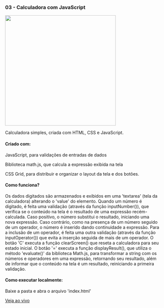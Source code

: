 <h3 align="left">03 - Calculadora com JavaScript</h3>
<img src="https://drive.google.com/uc?export=view&id=1M_fSb7j7H8Q6lPYBYzGzBISRobNcekjQ" width="360" />
<p align="left">Calculadora simples, criada com HTML, CSS e JavaScript.
</p>

<h4 align="left">Criado com:</h4>
<p align="left">JavaScript, para validações de entradas de dados</p>
<p align="left">Biblioteca math.js, que calcula a expressão exibida na tela</p>
<p align="left">CSS Grid, para distribuir e organizar o layout da tela e dos botões.</p>

<h4 align="left">Como funciona?</h4>
<p align="left">Os dados digitados são armazenados e exibidos em uma 'textarea' (tela da calculadora) alterando o 'value' do elemento. Quando um número é digitado, é feita uma validação (através da função inputNumber()), que verifica se o conteúdo na tela é o resultado de uma expressão recém-calculada. Caso positivo, o número substitui o resultado, iniciando uma nova expressão. Caso contrário, como na presença de um número seguido de um operador, o número é inserido dando continuidade a expressão. Para a inclusão de um operador, é feita uma outra validação (através da função inputOperator()) que evita a inserção seguida de mais de um operador. O botão 'C' executa a função clearScreen() que reseta a calculadora para seu estado inicial. O botão '=' executa a função displayResult(), que utiliza o método 'evaluate()' da biblioteca Math.js, para transformar a string com os números e operadores em uma expressão, retornando seu resultado, além de informar que o conteúdo na tela é um resultado, reiniciando a primeira validação.</p>

<h4 align="left">Como executar localmente:</h4>
<p align="left">Baixe a pasta e abra o arquivo 'index.html'</p>

[Veja ao vivo](https://g31-calculadora-javascript.now.sh/)

